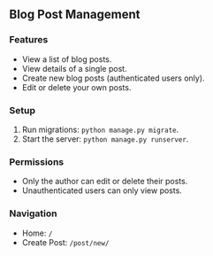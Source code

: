 ## Blog Post Management

### Features
- View a list of blog posts.
- View details of a single post.
- Create new blog posts (authenticated users only).
- Edit or delete your own posts.

### Setup
1. Run migrations: `python manage.py migrate`.
2. Start the server: `python manage.py runserver`.

### Permissions
- Only the author can edit or delete their posts.
- Unauthenticated users can only view posts.

### Navigation
- Home: `/`
- Create Post: `/post/new/`
